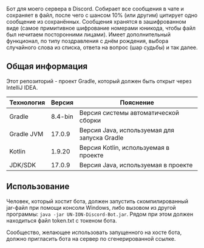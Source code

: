 Бот для моего сервера в Discord. Собирает все сообщения в чате и сохраняет в файл, после чего с шансом 10% (или другим) цитирует одно сообщение из сохранённых. Сообщения хранятся в зашифрованном виде (самое примитивное шифрование номерами юникода, чтобы файл был нечитаем посторонними лицами). Имеет дополнительный функционал, по типу поздравления с днём рождения, выбора случайного слова из списка, ответа на вопрос (шар судьбы) и так далее.

## Общая информация

Этот репозиторий - проект Gradle, который должен быть открыт через IntelliJ IDEA.

| Технология | Версия  | Пояснение                                    |
|------------|---------|----------------------------------------------|
| Gradle     | 8.4-bin | Версия системы автоматической сборки         |
| Gradle JVM | 17.0.9  | Версия Java, используемая для запуска Gradle |
| Kotlin     | 1.9.20  | Версия Kotlin, используемая в проекте        |
| JDK/SDK    | 17.0.9  | Версия Java, используемая в проекте          |

## Использование

Человек, который хостит бота, должен запустить скомпилированный jar-файл при помощи консоли Windows, либо вызовом из другой программы: `java -jar UN-ION-Discord-Bot.jar`. Рядом при этом должен находиться файл token.txt с токеном бота.

Сообщество, желающее использовать запущенного на хосте бота, должно пригласить бота на сервер по сгенерированной ссылке.
